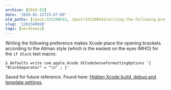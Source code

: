 ```yaml
---
archive: [2010-01]
date: '2010-01-12T23:47:00'
old_paths: [/post/331298542, /post/331298542/writing-the-following-preference-makes-xcode-place]
slug: '1263340020'
tags: [nerdiness]
---
```


Writing the following preference makes Xcode place the opening brackets
according to the Allman style (which is the easiest on the eyes IMHO) for
the `if block` text macro: 

    $ defaults write com.apple.Xcode XCCodeSenseFormattingOptions '{ "BlockSeparator" = "\n" ; }'

Saved for future reference.  Found here: [Hidden Xcode build, debug and
template settings][1].

[1]: http://cocoawithlove.com/2008/06/hidden-xcode-build-debug-and-template.html#textmacros
